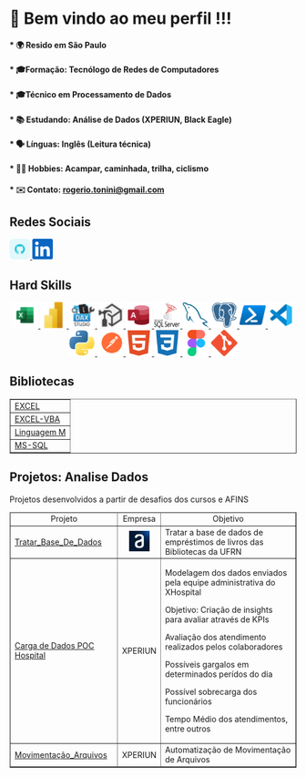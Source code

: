 <!DOCTYPE html>
<html>

# 🙌 Bem vindo ao meu perfil !!!

#### * 🌍  Resido em São Paulo

#### * 🎓Formação: Tecnólogo de Redes de Computadores 
#### * 🎓Técnico em Processamento de Dados

#### * 📚 Estudando: Análise de Dados (XPERIUN, Black Eagle)
#### * 🗣️ Línguas: Inglês (Leitura técnica)
#### * 🚵‍♀️ Hobbies: Acampar, caminhada, trilha, ciclismo
#### * ✉️ Contato: [rogerio.tonini@gmail.com](mailto:rogerio.tonini@gmail.com)

## Redes Sociais
<p align="left">
  <a href="https://www.github.com/RogerioTonini" target="_blank" rel="noreferrer"> 
    <img src="https://github.com/RogerioTonini/RogerioTonini/blob/main/images/github-colored.png" width="36" height="36" /> 
  </a> 
  <a href="https://www.linkedin.com/in/rogerio-tonini" target="_blank" rel="noreferrer"> 
    <img src="https://github.com/RogerioTonini/RogerioTonini/blob/main/images/linkedin.svg" width="36" height="36" /> 
  </a>
</p>

## Hard Skills
<div align="center">
    <!-- Excel -->
    <a href="https://support.microsoft.com/pt-br/excel" target="_blank" rel="noreferrer">
		  <img src="https://github.com/RogerioTonini/RogerioTonini/blob/main/images/excel.png" width="46" height="46" alt="Microsoft Excel" />
    </a>
    <!-- Power BI -->
    <a href="https://www.microsoft.com/pt-br/power-platform/products/power-bi" target="_blank" rel="noreferrer">
		  <img src="https://github.com/RogerioTonini/RogerioTonini/blob/main/images/powerbi.png" width="46" height="46" alt="Power BI" />
    </a>
      <!-- DAX Studio -->
    <a href="https://daxstudio.org" target="_blank" rel="noreferrer">
		  <img src="https://github.com/RogerioTonini/RogerioTonini/blob/main/images/dax-studio.png" width="46" height="46" alt="Dax Studio" />
    </a>
    <!-- Tabular Editor -->
    <a href="https://www.sqlbi.com/tools/tabular-editor" target="_blank" rel="noreferrer">
		  <img src="https://github.com/RogerioTonini/RogerioTonini/blob/main/images/tabular-editor.png" width="46" height="46" alt="Tabular Editor" />
    </a>
    <!-- Microsoft Access -->
    <a href="https://support.microsoft.com/pt-br/access" target="_blank" rel="noreferrer">
		  <img src="https://github.com/RogerioTonini/RogerioTonini/blob/main/images/access.svg" width="46" height="46" alt="Microsoft Access" />
    </a>
    <!-- Microsoft SQL Server -->
    <a href="https://www.microsoft.com/en-us/sql-server" target="_blank" rel="noreferrer">
		  <img src="https://github.com/RogerioTonini/RogerioTonini/blob/main/images/sql-server2.png" width="46" height="46" alt="Microsoft SQL Server" />
    </a>
    <!-- MySQL -->
    <a href="https://www.mysql.com/" target="_blank" rel="noreferrer">
		  <img src="https://github.com/RogerioTonini/RogerioTonini/blob/main/images/mysql-colored.svg" width="46" height="46" alt="MySQL" />
    </a>
    <!-- PostGre -->
    <a href="https://www.postgresql.org/" target="_blank" rel="noreferrer">
		  <img src="https://github.com/RogerioTonini/RogerioTonini/blob/main/images/postgresql-colored.svg" width="46" height="46" alt="PostgreSQL" />
    </a>
    <!-- Power Shell -->
    <a href="https://learn.microsoft.com/pt-br/powershell/" target="_blank" rel="noreferrer">
		  <img src="https://github.com/RogerioTonini/RogerioTonini/blob/main/images/powershell.png" width="46" height="46" alt="Power ShellL" />
    </a>
    <!-- Visual Studio Code -->
    <a href="https://code.visualstudio.com/" target="_blank" rel="noreferrer">
		  <img src="https://github.com/RogerioTonini/RogerioTonini/blob/main/images/visualstudiocode.png" width="46" height="46" alt="VS Code" />
    </a>
    <!-- Python -->
    <a href="https://www.python.org/" target="_blank" rel="noreferrer">
		  <img src="https://github.com/RogerioTonini/RogerioTonini/blob/main/images/python-colored.svg" width="46" height="46" alt="Python" />
    </a>
    <!-- Postman -->
    <a href="https://www.postman.com/" target="_blank" rel="noreferrer">
		  <img src="https://github.com/RogerioTonini/RogerioTonini/blob/main/images/postman.svg" width="46" height="46" alt="Python" />
    </a>    
    <!-- HTML -->
    <a href="https://developer.mozilla.org/en-US/docs/Glossary/HTML5" target="_blank" rel="noreferrer">
		  <img src="https://github.com/RogerioTonini/RogerioTonini/blob/main/images/html5-colored.svg" width="46" height="46" alt="HTML5" />
    </a>
    <!-- CSS -->
    <a href="https://www.w3.org/TR/CSS/#css" target="_blank" rel="noreferrer">
		  <img src="https://github.com/RogerioTonini/RogerioTonini/blob/main/images/css3-colored.svg" width="46" height="46" alt="CSS3" />
    </a>
    <!-- Figma -->
    <a href="https://www.figma.com/" target="_blank" rel="noreferrer">
		  <img src="https://github.com/RogerioTonini/RogerioTonini/blob/main/images/figma-colored.svg" width="46" height="46" alt="Figma" />
    </a>
    <!-- Git -->
    <a href="https://git-scm.com/" target="_blank" rel="noreferrer">
      <img src="https://github.com/RogerioTonini/RogerioTonini/blob/main/images/git-colored.svg" width="46" height="46" alt="Git" />
    </a>
</div>


## Bibliotecas
<table border=none style="width:100%">
    <body>
        <tr> <td align="left"> <a href="https://github.com/RogerioTonini/Excel">EXCEL         </a> </td> </tr>
        <tr> <td align="left"> <a href="https://github.com/RogerioTonini/Excel-VBA">EXCEL-VBA </a> </td> </tr>
        <tr> <td align="left"> <a href="https://github.com/RogerioTonini/Ling_M">Linguagem M  </a> </td> </tr>
        <tr> <td align="left"> <a href="https://github.com/RogerioTonini/SQL_Comandos_Diversos">MS-SQL </a> </td> </tr>
    </body>
</table>

  ## Projetos: Analise Dados
  Projetos desenvolvidos a partir de desafios dos cursos e AFINS
  <table border="1" style="width:100%">
      <thead>
          <tr>
              <td align="center">Projeto</td>
              <td align="center">Empresa</td>
              <td align="center">Objetivo</td>
          </tr>
      </thead>
      <body>
          <tr>
              <td align="left">
                  <a href="https://github.com/RogerioTonini/AD_7DaysOfCode.io">Tratar_Base_De_Dados</a>
              </td>
              <td align="center">
                <a href="https://https://www.alura.com.br/" target="_blank" rel="noreferrer"><img src="https://github.com/RogerioTonini/RogerioTonini/blob/main/images/alura.png" width="36" height="36" alt="Alura"/></a>
              </td>
              <td align="left"> Tratar a base de dados de empréstimos de livros das Bibliotecas da UFRN</td>
          </tr>
          <tr>
              <td align="left">
                  <a href="https://github.com/RogerioTonini/AD_XPERIUN_D-007_XHospital_Internacoes">Carga de Dados POC Hospital</a>
              </td>
              <td align="left">XPERIUN</td>
              <td>
                  <p>Modelagem dos dados enviados pela equipe administrativa do XHospital</p>
                  <p>Objetivo: Criação de insights para avaliar através de KPIs</p>
                  <p>Avaliação dos atendimento realizados pelos colaboradores</p>
                  <p>Possíveis gargalos em determinados perídos do dia</p>
                  <p>Possível sobrecarga dos funcionários</p>
                  <p>Tempo Médio dos atendimentos, entre outros</p>
              </td>
          </tr>
          <tr>
              <td align="left">
                  <a href="https://github.com/RogerioTonini/AD_XPERIUN_Python_Basico">Movimentação_Arquivos</a>
              </td>
              <td align="left">XPERIUN</td>
              <td align="left"> Automatização de Movimentação de Arquivos</td>
          </tr>
      </body>
  </table>
</html>
<!--
## Estatísticas
<a href="http://www.github.com/RogerioTonini">
  <img src="https://github-readme-stats.vercel.app/api?username=RogerioTonini&show_icons=true&hide=&count_private=true&title_color=0891b2&text_color=ffffff&icon_color=0891b2&bg_color=1c1917&hide_border=true&show_icons=true" alt="RogerioTonini's GitHub stats" />
</a>
<a href="http://www.github.com/RogerioTonini">
  <img src="https://github-readme-activity-graph.cyclic.app/graph?username=RogerioTonini&bg_color=1c1917&color=ffffff&line=0891b2&point=ffffff&area_color=1c1917&area=truehide_border=true&custom_title=GitHub%20Commits%20Graph" alt="GitHub Commits Graph" />
</a>
<a href="https://github.com/RogerioTonini" align="left">
  <img src="https://github-readme-stats.vercel.app/api/top-langs/?username=RogerioTonini&langs_count=10&title_color=0891b2&text_color=ffffff&icon_color=0891b2&bg_color=1c1917&hide_border=true&locale=en&custom_title=Top%20%Languages" alt="Top Languages" />
</a>
-->
